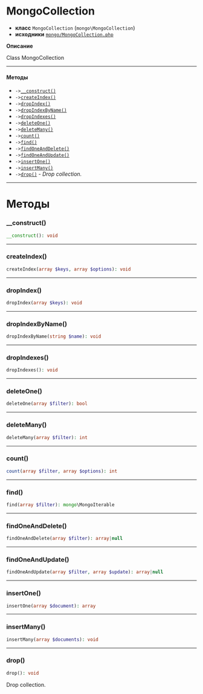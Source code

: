 # MongoCollection

- **класс** `MongoCollection` (`mongo\MongoCollection`)
- **исходники** [`mongo/MongoCollection.php`](./src/main/resources/JPHP-INF/sdk/mongo/MongoCollection.php)

**Описание**

Class MongoCollection

---

#### Методы

- `->`[`__construct()`](#method-__construct)
- `->`[`createIndex()`](#method-createindex)
- `->`[`dropIndex()`](#method-dropindex)
- `->`[`dropIndexByName()`](#method-dropindexbyname)
- `->`[`dropIndexes()`](#method-dropindexes)
- `->`[`deleteOne()`](#method-deleteone)
- `->`[`deleteMany()`](#method-deletemany)
- `->`[`count()`](#method-count)
- `->`[`find()`](#method-find)
- `->`[`findOneAndDelete()`](#method-findoneanddelete)
- `->`[`findOneAndUpdate()`](#method-findoneandupdate)
- `->`[`insertOne()`](#method-insertone)
- `->`[`insertMany()`](#method-insertmany)
- `->`[`drop()`](#method-drop) - _Drop collection._

---
# Методы

<a name="method-__construct"></a>

### __construct()
```php
__construct(): void
```

---

<a name="method-createindex"></a>

### createIndex()
```php
createIndex(array $keys, array $options): void
```

---

<a name="method-dropindex"></a>

### dropIndex()
```php
dropIndex(array $keys): void
```

---

<a name="method-dropindexbyname"></a>

### dropIndexByName()
```php
dropIndexByName(string $name): void
```

---

<a name="method-dropindexes"></a>

### dropIndexes()
```php
dropIndexes(): void
```

---

<a name="method-deleteone"></a>

### deleteOne()
```php
deleteOne(array $filter): bool
```

---

<a name="method-deletemany"></a>

### deleteMany()
```php
deleteMany(array $filter): int
```

---

<a name="method-count"></a>

### count()
```php
count(array $filter, array $options): int
```

---

<a name="method-find"></a>

### find()
```php
find(array $filter): mongo\MongoIterable
```

---

<a name="method-findoneanddelete"></a>

### findOneAndDelete()
```php
findOneAndDelete(array $filter): array|null
```

---

<a name="method-findoneandupdate"></a>

### findOneAndUpdate()
```php
findOneAndUpdate(array $filter, array $update): array|null
```

---

<a name="method-insertone"></a>

### insertOne()
```php
insertOne(array $document): array
```

---

<a name="method-insertmany"></a>

### insertMany()
```php
insertMany(array $documents): void
```

---

<a name="method-drop"></a>

### drop()
```php
drop(): void
```
Drop collection.